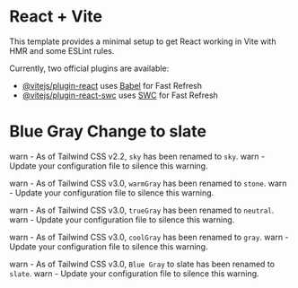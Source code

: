 # React + Vite

This template provides a minimal setup to get React working in Vite with HMR and some ESLint rules.

Currently, two official plugins are available:

- [@vitejs/plugin-react](https://github.com/vitejs/vite-plugin-react/blob/main/packages/plugin-react/README.md) uses [Babel](https://babeljs.io/) for Fast Refresh
- [@vitejs/plugin-react-swc](https://github.com/vitejs/vite-plugin-react-swc) uses [SWC](https://swc.rs/) for Fast Refresh

# Blue Gray Change to slate

warn - As of Tailwind CSS v2.2, `sky` has been renamed to `sky`.
warn - Update your configuration file to silence this warning.

warn - As of Tailwind CSS v3.0, `warmGray` has been renamed to `stone`.
warn - Update your configuration file to silence this warning.

warn - As of Tailwind CSS v3.0, `trueGray` has been renamed to `neutral`.
warn - Update your configuration file to silence this warning.

warn - As of Tailwind CSS v3.0, `coolGray` has been renamed to `gray`.
warn - Update your configuration file to silence this warning.

warn - As of Tailwind CSS v3.0, `Blue Gray` to slate
 has been renamed to `slate`.
warn - Update your configuration file to silence this warning.
